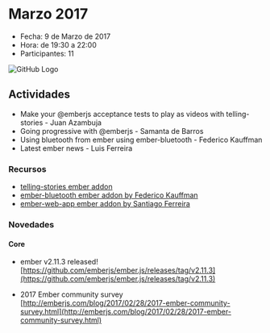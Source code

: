 # Marzo 2017

* Fecha: 9 de Marzo de 2017
* Hora: de 19:30 a 22:00
* Participantes: 11

![GitHub Logo](https://github.com/jubar/ember-montevideo.github.io/raw/master/2017-03/photo.jpg)

## Actividades

* Make your @emberjs acceptance tests to play as videos with telling-stories - Juan Azambuja
* Going progressive with @emberjs - Samanta de Barros
* Using bluetooth from ember using ember-bluetooth - Federico Kauffman
* Latest ember news - Luis Ferreira

### Recursos

* [telling-stories ember addon](https://github.com/mvdwg/telling-stories)
* [ember-bluetooth ember addon by Federico Kauffman](https://github.com/wyeworks/ember-bluetooth)
* [ember-web-app ember addon by Santiago Ferreira](https://github.com/san650/ember-web-app)

### Novedades

#### Core

* ember v2.11.3 released!
[https://github.com/emberjs/ember.js/releases/tag/v2.11.3](https://github.com/emberjs/ember.js/releases/tag/v2.11.3)


* 2017 Ember community survey
[http://emberjs.com/blog/2017/02/28/2017-ember-community-survey.html](http://emberjs.com/blog/2017/02/28/2017-ember-community-survey.html)
